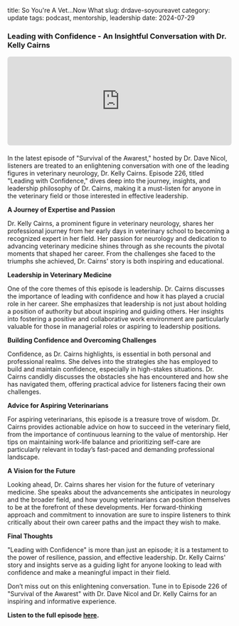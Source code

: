 title: So You're A Vet...Now What
slug: drdave-soyoureavet
category: update
tags: podcast, mentorship, leadership
date: 2024-07-29

### Leading with Confidence - An Insightful Conversation with Dr. Kelly Cairns

<div style="width: 100%; height: 200px; margin-bottom: 20px; border-radius: 6px; overflow: hidden;"><iframe style="width: 100%; height: 200px;" frameborder="no" scrolling="no" allow="clipboard-write" seamless src="https://player.captivate.fm/episode/faf2d758-fcf1-4ce3-9121-c54df9483511/"></iframe></div>

In the latest episode of "Survival of the Awarest," hosted by Dr. Dave Nicol, listeners are treated to an enlightening conversation with one of the leading figures in veterinary neurology, Dr. Kelly Cairns. Episode 226, titled "Leading with Confidence," dives deep into the journey, insights, and leadership philosophy of Dr. Cairns, making it a must-listen for anyone in the veterinary field or those interested in effective leadership.

**A Journey of Expertise and Passion**

Dr. Kelly Cairns, a prominent figure in veterinary neurology, shares her professional journey from her early days in veterinary school to becoming a recognized expert in her field. Her passion for neurology and dedication to advancing veterinary medicine shines through as she recounts the pivotal moments that shaped her career. From the challenges she faced to the triumphs she achieved, Dr. Cairns' story is both inspiring and educational.

**Leadership in Veterinary Medicine**

One of the core themes of this episode is leadership. Dr. Cairns discusses the importance of leading with confidence and how it has played a crucial role in her career. She emphasizes that leadership is not just about holding a position of authority but about inspiring and guiding others. Her insights into fostering a positive and collaborative work environment are particularly valuable for those in managerial roles or aspiring to leadership positions.

**Building Confidence and Overcoming Challenges**

Confidence, as Dr. Cairns highlights, is essential in both personal and professional realms. She delves into the strategies she has employed to build and maintain confidence, especially in high-stakes situations. Dr. Cairns candidly discusses the obstacles she has encountered and how she has navigated them, offering practical advice for listeners facing their own challenges.

**Advice for Aspiring Veterinarians**

For aspiring veterinarians, this episode is a treasure trove of wisdom. Dr. Cairns provides actionable advice on how to succeed in the veterinary field, from the importance of continuous learning to the value of mentorship. Her tips on maintaining work-life balance and prioritizing self-care are particularly relevant in today’s fast-paced and demanding professional landscape.

**A Vision for the Future**

Looking ahead, Dr. Cairns shares her vision for the future of veterinary medicine. She speaks about the advancements she anticipates in neurology and the broader field, and how young veterinarians can position themselves to be at the forefront of these developments. Her forward-thinking approach and commitment to innovation are sure to inspire listeners to think critically about their own career paths and the impact they wish to make.

**Final Thoughts**

"Leading with Confidence" is more than just an episode; it is a testament to the power of resilience, passion, and effective leadership. Dr. Kelly Cairns' story and insights serve as a guiding light for anyone looking to lead with confidence and make a meaningful impact in their field.

Don’t miss out on this enlightening conversation. Tune in to Episode 226 of "Survival of the Awarest" with Dr. Dave Nicol and Dr. Kelly Cairns for an inspiring and informative experience.

**Listen to the full episode [here](https://www.drdavenicol.com/syav-podcast/episode/3a4c12fd/ep-226-leading-with-confidence-with-leading-veterinary-neurology-expert-dr-kelly-cairns).**
